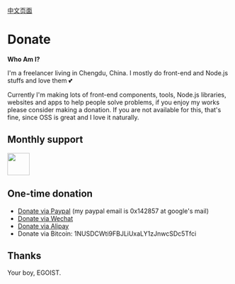 [中文页面](/README-zh.md)

# Donate

**Who Am I?**

I'm a freelancer living in Chengdu, China. I mostly do front-end and Node.js stuffs and love them 💕

Currently I'm making lots of front-end components, tools, Node.js libraries, websites and apps to help people solve problems, if you enjoy my works please consider making a donation. If you are not available for this, that's fine, since OSS is great and I love it naturally.

## Monthly support

<a href="https://patreon.com/egoist">
<img src="https://c5.patreon.com/external/logo/become_a_patron_button@2x.png" height="50">
</a>

## One-time donation

- [Donate via Paypal](https://www.paypal.me/egoistian) (my paypal email is 0x142857 at google's mail)
- [Donate via Wechat](http://ww4.sinaimg.cn/large/a15b4afegw1f72ib6rj67j20u00tvgnj.jpg)
- [Donate via Alipay](https://i.loli.net/2017/09/04/59ace6025d653.jpg)
- Donate via Bitcoin: 1NUSDCWti9FBJLiUxaLY1zJnwcSDc5Tfci

## Thanks

Your boy, EGOIST.
